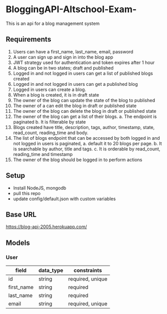 # BloggingAPI-Altschool-Exam-
This is an api for a blog management system

## Requirements
1.	Users can have a first_name, last_name, email, password
2.	A user can sign up and sign in into the blog app
3.  JWT strategy used for authentication and token expires after 1 hour
4.	A blog can be in two states; draft and published
5.	Logged in and not logged in users can get a list of published blogs created
6.	Logged in and not logged in users can get a published blog
7.	Logged in users can create a blog.
8.	When a blog is created, it is in draft state
9.	The owner of the blog can update the state of the blog to published
10.	 The owner of a can edit the blog in draft or published state
11.	 The owner of the blog can delete the blog in draft or published state
12.	The owner of the blog can get a list of their blogs. 
a.	The endpoint is paginated
b.	It is filterable by state
13.	Blogs created have title, description, tags, author, timestamp, state, read_count, reading_time and body.
14.	The list of blogs endpoint that can be accessed by both logged in and not logged in users is paginated, 
a.	default it to 20 blogs per page. 
b.	It is searchable by author, title and tags.
c.	It is orderable by read_count, reading_time and timestamp
15. The owner of the blog should be logged in to perform actions


## Setup
- Install NodeJS, mongodb
- pull this repo
- update config/default.json with custom variables


## Base URL
https://blog-api-2005.herokuapp.com/

## Models

### User
| field      | data_type |  constraints |
| ----------- | ----------- | ----------- |
| id      | string       | required, unique |
| first_name   | string        | required |
| last_name   | string        | required |
| email   | string        | required, unique |
